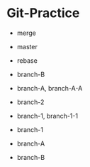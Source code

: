 # Git-Practice

- merge
- master
- rebase
- branch-B
- branch-A, branch-A-A
- branch-2
- branch-1, branch-1-1

- branch-1
- branch-A
- branch-B
